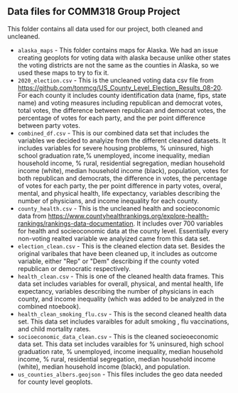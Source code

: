 ## Data files for COMM318 Group Project

This folder contains all data used for our project, both cleaned and uncleaned. 

* `alaska_maps` - This folder contains maps for Alaska. We had an issue creating geoplots for voting data with alaska because unlike other states the voting districts are not the same as the counties in Alaska, so we used these maps to try to fix it.  
* `2020_election.csv` - This is the uncleaned voting data csv file from https://github.com/tonmcg/US_County_Level_Election_Results_08-20. For each county it includes county identification data (name, fips, state name) and voting measures including republican and democrat votes, total votes, the difference between republican and democrat votes, the percentage of votes for each party, and the per point difference between party votes. 
* `combined_df.csv` - This is our combined data set that includes the variables we decided to analyize from the different cleaned datasets. It includes variables for severe housing problems, % uninsured, high school graduation rate,% unemployed, income inequality, median household income, % rural, residential segregation, median household income (white), median household income (black), population, votes for both republican and democrats, the difference in votes, the percentage of votes for each party,  the per point difference in party votes, overal, mental, and physical health, life expectancy, variables describing the number of physicians, and income inequality for each county.
* `county_health.csv` - This is the uncleaned health and socieoconomic data from https://www.countyhealthrankings.org/explore-health-rankings/rankings-data-documentation. It includes over 700 variables for health and socieoconomic data at the county level. Essentially every non-voting realted variable we analyized came from this data set. 
* `election_clean.csv` - This is the cleaned election data set. Besides the original varibales that have been cleaned up, it includes as outcome variable, either "Rep" or "Dem" describing if the county voted republican or democratic respectively. 
* `health_clean.csv` - This is one of the cleaned health data frames. This data set includes variables for overall, physical, and mental health, life expectancy, variables describing the number of physicians in each county, and income inequality (which was added to be analyzed in the combined ntoebook).
* `health_clean_smoking_flu.csv` - This is the second cleaned health data set. This data set includes varaibles for adult smoking , flu vaccinations, and child mortality rates. 
* `socioeconomic_data_clean.csv` - This is the cleaned socieoeconomic data set. This data set includes varaibles for % uninsured, high school graduation rate, % unemployed, income inequality, median household income, % rural, residential segregation, median household income (white), median household income (black), and population.
* `us_counties_albers.geojson` - This files includes the geo data needed for county level geoplots. 
